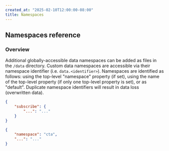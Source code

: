 ```yaml
---
created_at: "2025-02-10T12:00:00-08:00"
title: Namespaces
---
```


## Namespaces reference



### Overview

Additional globally-accessible data namespaces can be added as files in the `/data` directory.
Custom data namespaces are accessible via their namespace identifier (i.e. `data.<identifier>`).
Namespaces are identified as follows: using the top-level "namespace" property (if set), using the name of the top-level property (if only one top-level property is set), or as "default".
Duplicate namespace identifiers will result in data loss (overwritten data).

<!-- Example data snippet -->
```json
{
    "subscribe": {
        "...": "..."
    }
}
```

```json
{
    "namespace": "cta",
    "...": "..."
}
```